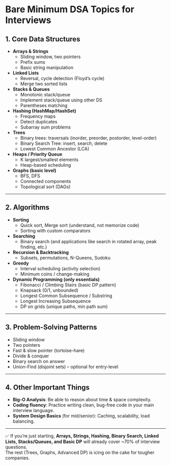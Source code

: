 
# Bare Minimum DSA Topics for Interviews

## 1. Core Data Structures
- **Arrays & Strings**
  - Sliding window, two pointers
  - Prefix sums
  - Basic string manipulation
- **Linked Lists**
  - Reversal, cycle detection (Floyd’s cycle)
  - Merge two sorted lists
- **Stacks & Queues**
  - Monotonic stack/queue
  - Implement stack/queue using other DS
  - Parentheses matching
- **Hashing (HashMap/HashSet)**
  - Frequency maps
  - Detect duplicates
  - Subarray sum problems
- **Trees**
  - Binary trees: traversals (inorder, preorder, postorder, level-order)
  - Binary Search Tree: insert, search, delete
  - Lowest Common Ancestor (LCA)
- **Heaps / Priority Queue**
  - K largest/smallest elements
  - Heap-based scheduling
- **Graphs (basic level)**
  - BFS, DFS
  - Connected components
  - Topological sort (DAGs)

---

## 2. Algorithms
- **Sorting**
  - Quick sort, Merge sort (understand, not memorize code)
  - Sorting with custom comparators
- **Searching**
  - Binary search (and applications like search in rotated array, peak finding, etc.)
- **Recursion & Backtracking**
  - Subsets, permutations, N-Queens, Sudoku
- **Greedy**
  - Interval scheduling (activity selection)
  - Minimum coins / change-making
- **Dynamic Programming (only essentials)**
  - Fibonacci / Climbing Stairs (basic DP pattern)
  - Knapsack (0/1, unbounded)
  - Longest Common Subsequence / Substring
  - Longest Increasing Subsequence
  - DP on grids (unique paths, min path sum)

---

## 3. Problem-Solving Patterns
- Sliding window
- Two pointers
- Fast & slow pointer (tortoise-hare)
- Divide & conquer
- Binary search on answer
- Union-Find (disjoint sets) – optional for entry-level

---

## 4. Other Important Things
- **Big-O Analysis**: Be able to reason about time & space complexity.
- **Coding fluency**: Practice writing clean, bug-free code in your main interview language.
- **System Design Basics** (for mid/senior): Caching, scalability, load balancing.

---

✅ If you’re just starting, **Arrays, Strings, Hashing, Binary Search, Linked Lists, Stacks/Queues, and Basic DP** will already cover ~70% of interview questions.  
The rest (Trees, Graphs, Advanced DP) is icing on the cake for tougher companies.
